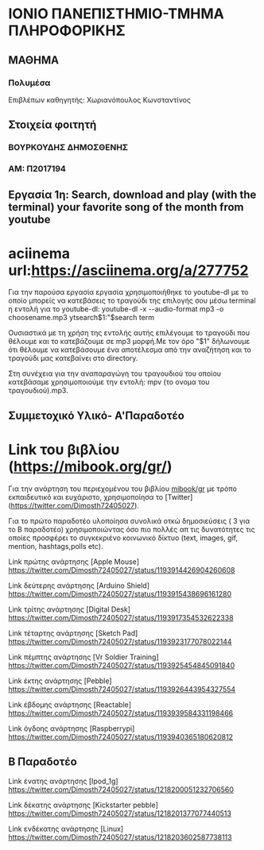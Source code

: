 # ΙΟΝΙΟ ΠΑΝΕΠΙΣΤΗΜΙΟ-ΤΜΗΜΑ ΠΛΗΡΟΦΟΡΙΚΗΣ 
## ΜΑΘΗΜΑ
### Πολυμέσα  
Επιβλέπων καθηγητής: Χωριανόπουλος Κωνσταντίνος
## Στοιχεία φοιτητή
### ΒΟΥΡΚΟΥΔΗΣ ΔΗΜΟΣΘΕΝΗΣ   
### ΑΜ: Π2017194

## Εργασία 1η: Search, download and play (with the terminal) your favorite song of the month from youtube
# aciinema url:https://asciinema.org/a/277752


Για την παρούσα εργασία εργασία χρησιμοποιήθηκε το youtube-dl με το οποίο μπορείς να κατεβάσεις το τραγούδι της επιλογής σου μέσω terminal
η εντολή για το youtube-dl: youtube-dl -x --audio-format mp3 -o choosename.mp3 ytsearch$1:"$search term

Ουσιαστικά με τη χρήση της εντολής αυτής επιλέγουμε το τραγούδι που θέλουμε και το κατεβάζουμε σε mp3 μορφή.Με τον όρο "$1" δήλωνουμε ότι θέλουμε να κατεβάσουμε ένα αποτέλεσμα από την αναζήτηση και το τραγούδι μας κατεβαίνει στο directory.

Στη συνέχεια για την αναπαραγώγη του τραγουδιού του οποίου κατεβάσαμε χρησιμοποιούμε την εντολή: mpv (το ονομα του τραγουδιού).mp3.



## Συμμετοχικό Υλικό- Α'Παραδοτέο
 
 # Link του βιβλίου (https://mibook.org/gr/)
 
  Για την ανάρτηση του περιεχομένου του βιβλίου [mibook/gr](https://mibook.org/gr/) με τρόπο εκπαιδευτικό και ευχάριστο, χρησιμοποίησα το [Twitter] (https://twitter.com/Dimosth72405027).

Για το πρώτο παραδοτέο υλοποίησα συνολικά οτκώ δημοσιεύσεις ( 3 για το Β παραδοτέο) χρησιμοποιώντας όσο πιο πολλές απ τις δυνατότητες τις οποίες προσφέρει το συγκεκριένο κοινωνικό δίκτυο (text, images, gif, mention, hashtags,polls etc).

Link πρώτης ανάρτησης [Apple Mouse] https://twitter.com/Dimosth72405027/status/1193914426904260608

Link δεύτερης ανάρτησης [Arduino Shield] https://twitter.com/Dimosth72405027/status/1193915438696161280

Link τρίτης ανάρτησης [Digital Desk] https://twitter.com/Dimosth72405027/status/1193917354532622338

Link τέταρτης ανάρτησης [Sketch Pad] https://twitter.com/Dimosth72405027/status/1193923177078022144

Link πέμπτης ανάρτησης [Vr Soldier Training] https://twitter.com/Dimosth72405027/status/1193925454845091840

Link έκτης ανάρτησης [Pebble] https://twitter.com/Dimosth72405027/status/1193926443954327554

Link έβδομης ανάρτησης [Reactable] https://twitter.com/Dimosth72405027/status/1193939584331198466

Link όγδοης ανάρτησης [Raspberrypi] https://twitter.com/Dimosth72405027/status/1193940365180620812 

## Β Παραδοτέο

Link ένατης ανάρτησης [Ipod_1g] https://twitter.com/Dimosth72405027/status/1218200051232706560

Link δέκατης ανάρτησης [Kickstarter pebble] https://twitter.com/Dimosth72405027/status/1218201377077440513

Link ενδέκατης ανάρτησης [Linux] https://twitter.com/Dimosth72405027/status/1218203602587738113
